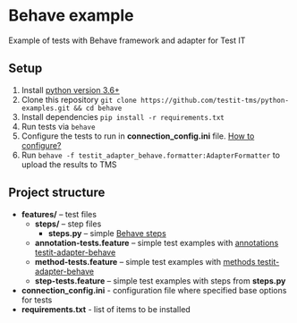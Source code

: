 # Behave example
Example of tests with Behave framework and adapter for Test IT

## Setup

1. Install [python version 3.6+](https://www.python.org/downloads/)
2. Clone this repository `git clone https://github.com/testit-tms/python-examples.git && cd behave`
3. Install dependencies `pip install -r requirements.txt`
4. Run tests via `behave`
5. Configure the tests to run in **connection_config.ini** file. [How to configure?](https://github.com/testit-tms/adapters-python/tree/main/testit-adapter-behave#configuration)
6. Run `behave -f testit_adapter_behave.formatter:AdapterFormatter` to upload the results to TMS

## Project structure

* **features/** – test files
    * **steps/** – step files
        * **steps.py** – simple [Behave steps](https://behave.readthedocs.io/en/latest/tutorial.html)
    * **annotation-tests.feature** – simple test examples with [annotations testit-adapter-behave](https://github.com/testit-tms/adapters-python/tree/main/testit-adapter-behave#tags)
    * **method-tests.feature** – simple test examples with [methods testit-adapter-behave](https://github.com/testit-tms/adapters-python/tree/main/testit-adapter-behave#tags)
    * **step-tests.feature** – simple test examples with steps from **steps.py**
* **connection_config.ini** - configuration file where specified base options for tests
* **requirements.txt** - list of items to be installed
